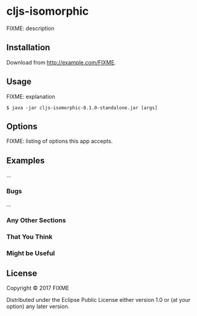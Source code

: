 # cljs-isomorphic

FIXME: description

## Installation

Download from http://example.com/FIXME.

## Usage

FIXME: explanation

    $ java -jar cljs-isomorphic-0.1.0-standalone.jar [args]

## Options

FIXME: listing of options this app accepts.

## Examples

...

### Bugs

...

### Any Other Sections
### That You Think
### Might be Useful

## License

Copyright © 2017 FIXME

Distributed under the Eclipse Public License either version 1.0 or (at
your option) any later version.
